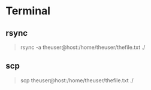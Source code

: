 # Terminal

## rsync
> rsync -a theuser@host:/home/theuser/thefile.txt ./

## scp
> scp theuser@host:/home/theuser/thefile.txt ./
